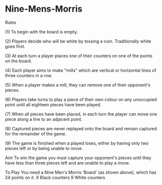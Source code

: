 # Nine-Mens-Morris

Rules

(1) To begin with the board is empty.

(2) Players decide who will be white by tossing a coin. Traditionally white goes first.

(3) At each turn a player places one of their counters on one of the points on the board.

(4) Each player aims to make "mills" which are vertical or horizontal lines of three counters in a row.

(5) When a player makes a mill, they can remove one of their opponent's pieces.

(6) Players take turns to play a piece of their own colour on any unoccupied point until all eighteen pieces have been played.

(7) When all pieces have been placed, in each turn the player can move one piece along a line to an adjacent point.

(8) Captured pieces are never replayed onto the board and remain captured for the remainder of the game.

(9) The game is finished when a played loses, either by having only two pieces left or by being unable to move.


Aim
To win the game you must capture your opponent's pieces until they have less than three pieces left and are unable to play a move.


To Play
You need a Nine Men's Morris 'Board' (as shown above), which has 24 points on it.
9 Black counters
9 White counters
